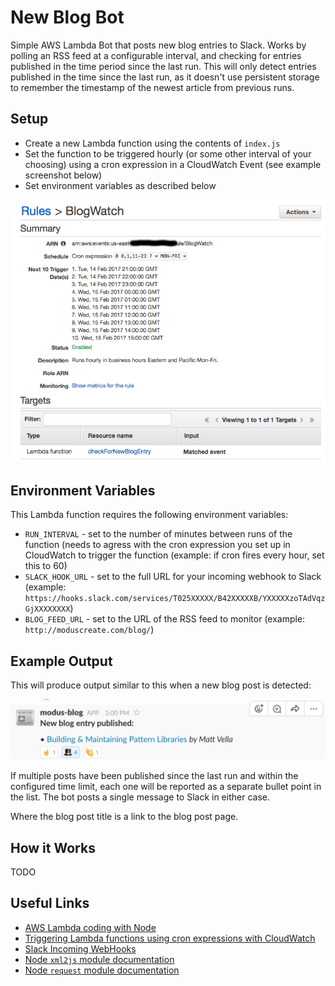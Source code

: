# New Blog Bot

Simple AWS Lambda Bot that posts new blog entries to Slack.  Works by polling an RSS feed at a configurable interval, and checking for entries published in the time period since the last run.  This will only detect entries published in the time since the last run, as it doesn't use persistent storage to remember the timestamp of the newest article from previous runs.

## Setup

* Create a new Lambda function using the contents of `index.js`
* Set the function to be triggered hourly (or some other interval of your choosing) using a cron expression in a CloudWatch Event (see example screenshot below)
* Set environment variables as described below

![CloudWatch Event Setup](screenshots/cloudwatch_cron_event.png)

## Environment Variables

This Lambda function requires the following environment variables:

* `RUN_INTERVAL` - set to the number of minutes between runs of the function (needs to agress with the cron expression you set up in CloudWatch to trigger the function (example: if cron fires every hour, set this to 60)
* `SLACK_HOOK_URL` - set to the full URL for your incoming webhook to Slack (example: `https://hooks.slack.com/services/T025XXXXX/B42XXXXXB/YXXXXXzoTAdVqzGjXXXXXXXX`)
* `BLOG_FEED_URL` - set to the URL of the RSS feed to monitor (example: `http://moduscreate.com/blog/`)

## Example Output

This will produce output similar to this when a new blog post is detected:

![Example New Blog Published](screenshots/new_blog_entry_detected.png)

If multiple posts have been published since the last run and within the configured time limit, each one will be reported as a separate bullet point in the list.  The bot posts a single message to Slack in either case.

Where the blog post title is a link to the blog post page.

## How it Works

TODO

## Useful Links

* [AWS Lambda coding with Node](http://docs.aws.amazon.com/lambda/latest/dg/programming-model.html)
* [Triggering Lambda functions using cron expressions with CloudWatch](http://docs.aws.amazon.com/lambda/latest/dg/with-scheduled-events.html)
* [Slack Incoming WebHooks](https://api.slack.com/incoming-webhooks)
* [Node `xml2js` module documentation](https://www.npmjs.com/package/xml2js)
* [Node `request` module documentation](https://www.npmjs.com/package/request)
